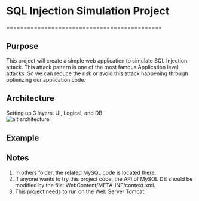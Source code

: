 # SQL Injection Simulation Project
=============================================  

Purpose
---------
This project will create a simple web application to simulate SQL Injection attack. This attack pattern is one of the most famous Application level attacks. So we can reduce the risk or avoid this attack happening through optimizing our application code.

Architecture
-------------
Setting up 3 layers: UI, Logical, and DB<br/>
![alt architecture](https://github.com/mndarren/SQL-Injection-Simulation-Project/blob/organize_code/WebContent/resources/image/architectureWeb.PNG)

Example
--------


Notes
------
1. In others folder, the related MySQL code is located there.
2. If anyone wants to try this project code, the API of MySQL DB should be modified by the file: WebContent/META-INF/context.xml.
3. This project needs to run on the Web Server Tomcat.
